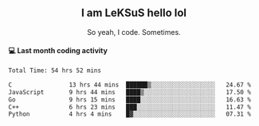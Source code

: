 <h2 align="center">I am LeKSuS hello lol</h2>
<p align="center">So yeah, I code. Sometimes.</p>

#### :computer: Last month coding activity
<!--START_SECTION:waka-->

```txt
Total Time: 54 hrs 52 mins

C                13 hrs 44 mins  ██████▒░░░░░░░░░░░░░░░░░░   24.67 %
JavaScript       9 hrs 44 mins   ████▒░░░░░░░░░░░░░░░░░░░░   17.50 %
Go               9 hrs 15 mins   ████░░░░░░░░░░░░░░░░░░░░░   16.63 %
C++              6 hrs 23 mins   ███░░░░░░░░░░░░░░░░░░░░░░   11.47 %
Python           4 hrs 4 mins    █▓░░░░░░░░░░░░░░░░░░░░░░░   07.31 %
```

<!--END_SECTION:waka-->
